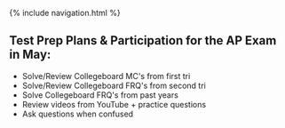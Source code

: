 {% include navigation.html %}

## Test Prep Plans & Participation for the AP Exam in May:
- Solve/Review Collegeboard MC's from first tri
- Solve/Review Collegeboard FRQ's from second tri
- Solve Collegeboard FRQ's from past years
- Review videos from YouTube + practice questions
- Ask questions when confused


